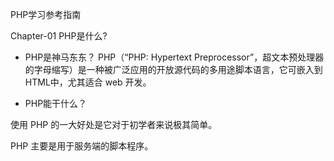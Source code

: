 PHP学习参考指南

Chapter-01 PHP是什么?

- PHP是神马东东？
PHP（“PHP: Hypertext Preprocessor”，超文本预处理器的字母缩写）是一种被广泛应用的开放源代码的多用途脚本语言，它可嵌入到 HTML中，尤其适合 web 开发。

- PHP能干什么？

使用 PHP 的一大好处是它对于初学者来说极其简单。

PHP 主要是用于服务端的脚本程序。







